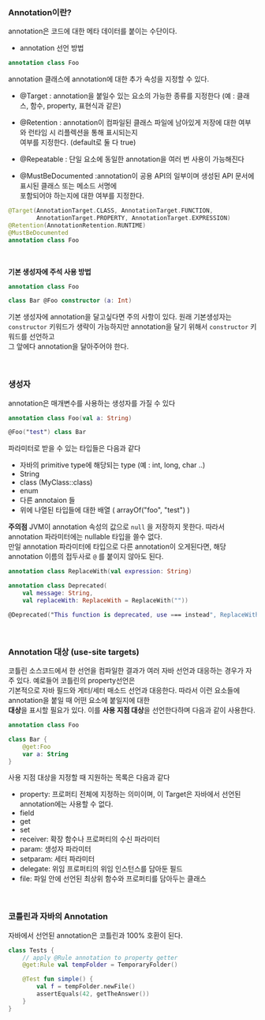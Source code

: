 
### Annotation이란?
annotation은 코드에 대한 메타 데이터를 붙이는 수단이다.

- annotation 선언 방법
```kotlin
annotation class Foo 
```

annotation 클래스에 annotation에 대한 추가 속성을 지정할 수 있다.

- @Target : annotation을 붙일수 있는 요소의 가능한 종류를 지정한다 (예 : 클래스, 함수, property, 표현식과 같은)

- @Retention : annotation이 컴파일된 클래스 파일에 남아있게 저장에 대한 여부와 런타임 시 리플렉션을 통해 표시되는지     
여부를 지정한다. (default로 둘 다 true)
  
- @Repeatable : 단일 요소에 동일한 annotation을 여러 번 사용이 가능해진다

- @MustBeDocumented :annotation이 공용 API의 일부이며 생성된 API 문서에 표시된 클래스 또는 메소드 서명에      
포함되어야 하는지에 대한 여부를 지정한다.
  

```kotlin
@Target(AnnotationTarget.CLASS, AnnotationTarget.FUNCTION, 
        AnnotationTarget.PROPERTY, AnnotationTarget.EXPRESSION)
@Retention(AnnotationRetention.RUNTIME)
@MustBeDocumented
annotation class Foo
```

<br>

**기본 생성자에 주석 사용 방법**
```kotlin
annotation class Foo

class Bar @Foo constructor (a: Int) 
```
기본 생성자에 annotation을 달고싶다면 주의 사항이 있다.
원래 기본생성자는 `constructor` 키워드가 생략이 가능하지만 annotation을 달기 위해서 `constructor` 키워드를  선언하고    
그 앞에다 annotation을 달아주어야 한다.


<br>

### 생성자
annotation은 매개변수를 사용하는 생성자를 가질 수 있다

```kotlin
annotation class Foo(val a: String)

@Foo("test") class Bar
```
파라미터로 받을 수 있는 타입들은 다음과 같다

- 자바의 primitive type에 해당되는 type (예 : int, long, char ..)
- String
- class (MyClass::class)
- enum
- 다른 annotaion 들
- 위에 나열된 타입들에 대한 배열 ( arrayOf("foo", "test") )

**주의점**
JVM이 annotation 속성의 값으로 `null` 을 저장하지 못한다. 따라서 annotation 파라미터에는 nullable 타입을 쓸수 없다.     
만일 annotation 파라미터에 타입으로 다른 annotation이 오게된다면, 해당 annotation 이름의 접두사로 `@` 를 붙이지 않아도 된다.    

```kotlin
annotation class ReplaceWith(val expression: String)

annotation class Deprecated(
    val message: String,
    val replaceWith: ReplaceWith = ReplaceWith(""))

@Deprecated("This function is deprecated, use === instead", ReplaceWith("this === other"))
```

<br>

### Annotation 대상 (use-site targets)
코틀린 소스코드에서 한 선언을 컴파일한 결과가 여러 자바 선언과 대응하는 경우가 자주 있다. 예로들어 코틀린의 property선언은         
기본적으로 자바 필드와 게터/세터 매소드 선언과 대응한다. 따라서 이런 요소들에 annotation을 붙일 때 어떤 요소에 붙일지에 대한     
**대상**을 표시할 필요가 있다. 이를 **사용 지점 대상**을 선언한다하며 다음과 같이 사용한다.

```kotlin
annotation class Foo

class Bar {
    @get:Foo
    var a: String
}
```

사용 지점 대상을 지정할 때 지원하는 목록은 다음과 같다

- property: 프로퍼티 전체에 지정하는 의미이며, 이 Target은 자바에서 선언된 annotation에는 사용할 수 없다.
- field
- get
- set
- receiver: 확장 함수나 프로퍼티의 수신 파라미터
- param: 생성자 파라미터
- setparam: 세터 파라미터
- delegate: 위임 프로퍼티의 위임 인스턴스를 담아둔 필드
- file: 파일 안에 선언된 최상위 함수와 프로퍼티를 담아두는 클래스

<br>

### 코틀린과 자바의 Annotation
자바에서 선언된 annotation은 코틀린과 100% 호환이 된다.

````kotlin
class Tests {
    // apply @Rule annotation to property getter
    @get:Rule val tempFolder = TemporaryFolder()

    @Test fun simple() {
        val f = tempFolder.newFile()
        assertEquals(42, getTheAnswer())
    }
}
````